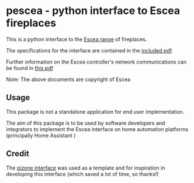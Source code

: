 
# pescea - python interface to Escea fireplaces

This is a python interface to the [Escea range](https://escea.com/) of fireplaces.

The specifications for the interface are contained in the [included pdf](./630260_3_Escea_Fireplace_LAN_Comms_Spec.pdf).

Further information on the Escea controller's network communications can be found in [this pdf](./Escea_Controller_Network_Communications_Summary.pdf)

Note: The above documents are copyright of Escea

## Usage

This package is not a standalone application for end user implementation.

The aim of this package is to be used by software developers and integrators to implement
the Escea interface on home automation platforms (principally Home Assistant )

## Credit

The [pizone interface](https://github.com/Swamp-Ig/pizone) was used as a template and
for inspiration in developing this interface (which saved a lot of time, so thanks!)
